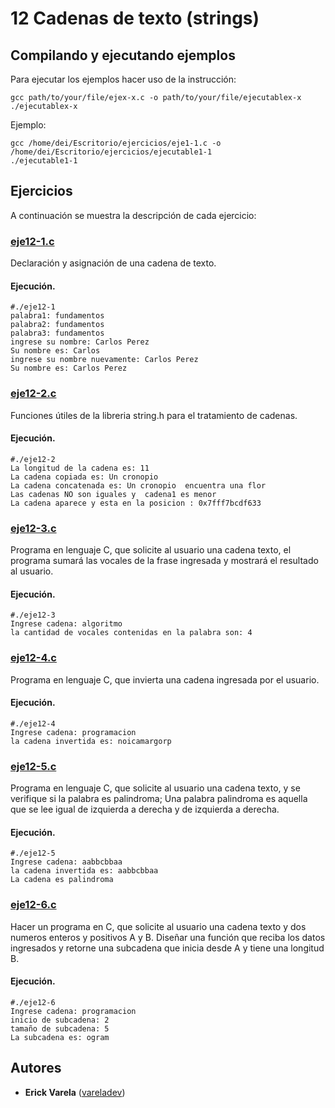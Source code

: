# 12 Cadenas de texto (strings)

## Compilando y ejecutando ejemplos

Para ejecutar los ejemplos hacer uso de la instrucción:

```
gcc path/to/your/file/ejex-x.c -o path/to/your/file/ejecutablex-x
./ejecutablex-x
```

Ejemplo:

```
gcc /home/dei/Escritorio/ejercicios/eje1-1.c -o /home/dei/Escritorio/ejercicios/ejecutable1-1
./ejecutable1-1
```

## Ejercicios

A continuación se muestra la descripción de cada ejercicio:

### [eje12-1.c](eje12-1.c)

Declaración y asignación de una cadena de texto.

#### Ejecución.

```
#./eje12-1
palabra1: fundamentos
palabra2: fundamentos
palabra3: fundamentos
ingrese su nombre: Carlos Perez
Su nombre es: Carlos
ingrese su nombre nuevamente: Carlos Perez
Su nombre es: Carlos Perez
```

### [eje12-2.c](eje12-2.c)

Funciones útiles de la libreria string.h para el tratamiento de cadenas.

#### Ejecución.

```
#./eje12-2
La longitud de la cadena es: 11
La cadena copiada es: Un cronopio
La cadena concatenada es: Un cronopio  encuentra una flor
Las cadenas NO son iguales y  cadena1 es menor
La cadena aparece y esta en la posicion : 0x7fff7bcdf633
```

### [eje12-3.c](eje12-3.c)

Programa en lenguaje C, que solicite al usuario una cadena texto, el programa sumará las vocales de la frase ingresada y mostrará el resultado al usuario.

#### Ejecución.

```
#./eje12-3
Ingrese cadena: algoritmo   
la cantidad de vocales contenidas en la palabra son: 4
```

### [eje12-4.c](eje12-4.c)

Programa en lenguaje C, que invierta una cadena ingresada por el usuario.

#### Ejecución.

```
#./eje12-4
Ingrese cadena: programacion
la cadena invertida es: noicamargorp
```

### [eje12-5.c](eje12-5.c)

Programa en lenguaje C, que solicite al usuario una cadena texto, y se  verifique si la palabra es palindroma; Una palabra palindroma es aquella  que se lee igual de izquierda a derecha y de izquierda a derecha.

#### Ejecución.

```
#./eje12-5
Ingrese cadena: aabbcbbaa
la cadena invertida es: aabbcbbaa
La cadena es palindroma
```

### [eje12-6.c](eje12-6.c)

Hacer un programa en C, que solicite al usuario una cadena texto y dos numeros enteros y positivos A y B. Diseñar una función que reciba los datos ingresados y retorne una subcadena que inicia desde A y tiene una longitud B.

#### Ejecución.

```
#./eje12-6
Ingrese cadena: programacion
inicio de subcadena: 2
tamaño de subcadena: 5
La subcadena es: ogram
```

## Autores

* **Erick Varela** ([vareladev](https://github.com/vareladev/))



